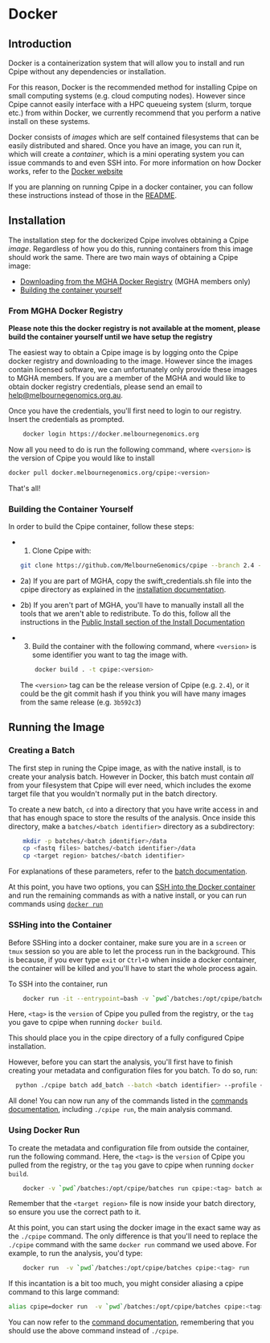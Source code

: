 # Docker
## Introduction
Docker is a containerization system that will allow you to install and run Cpipe without any dependencies or installation.

For this reason, Docker is the recommended method for installing Cpipe on small computing systems (e.g. cloud computing nodes).
However since Cpipe cannot easily interface with a HPC queueing system (slurm, torque etc.) from within Docker, we
currently recommend that you perform a native install on these systems.

Docker consists of *images* which are self contained filesystems that can be easily distributed and shared. Once you have
an image, you can run it, which will create a *container*, which is a mini operating system you can issue commands to
and even SSH into. For more information on how Docker works, refer to the [Docker website](https://www.docker.com/what-docker)

If you are planning on running Cpipe in a docker container, you can follow these instructions instead of those in the
[README](../README.md).

## Installation
The installation step for the dockerized Cpipe involves obtaining a Cpipe *image*. Regardless of how you do this, running
containers from this image should work the same. There are two main ways of obtaining a Cpipe image:
* [Downloading from the MGHA Docker Registry](#from-mgha-docker-registry) (MGHA members only)
* [Building the container yourself](#building-the-container-yourself)

### From MGHA Docker Registry
**Please note this the docker registry is not available at the moment, please build the container yourself until we have
setup the registry**

The easiest way to obtain a Cpipe image is by logging onto the Cpipe docker registry and downloading to the image. However
 since the images contain licensed software, we can unfortunately only provide these images to MGHA members. If you are
 a member of the MGHA and would like to obtain docker registry credentials, please send an email to help@melbournegenomics.org.au.

Once you have the credentials, you'll first need to login to our registry. Insert the credentials as prompted.
```bash
    docker login https://docker.melbournegenomics.org
```

Now all you need to do is run the following command, where `<version>` is the version of Cpipe you would like to install
```bash
docker pull docker.melbournegenomics.org/cpipe:<version>
```

That's all!

### Building the Container Yourself

In order to build the Cpipe container, follow these steps:

* 1) Clone Cpipe with:

    ```bash
    git clone https://github.com/MelbourneGenomics/cpipe --branch 2.4 --depth 1
    ```
* 2a) If you are part of MGHA, copy the swift_credentials.sh file
into the cpipe directory as explained in the [installation documentation](install.md#mgha-install).
* 2b) If you aren't part of MGHA, you'll have to manually install all the tools that we aren't able to redistribute. To
do this, follow all the instructions in the [Public Install section of the Install Documentation](install.md#public-install)
* 3) Build the container with the following command, where `<version>` is some identifier you want to tag the image with.

    ```bash
        docker build . -t cpipe:<version>
    ```
    The `<version>` tag can be the release version of Cpipe (e.g. `2.4`), or it could be the git commit hash if you think
    you will have many images from the same release (e.g. `3b592c3`)

## Running the Image

### Creating a Batch

The first step in runing the Cpipe image, as with the native install, is to create your analysis batch. However in
 Docker, this batch must contain *all* from your filesystem that Cpipe will ever need, which includes the exome target
 file that you wouldn't normally put in the batch directory.

 To create a new batch, `cd` into a directory that
 you have write access in and that has enough space to store the results of the analysis. Once inside this directory,
 make a `batches/<batch identifier>` directory as a subdirectory:

```bash
    mkdir -p batches/<batch identifier>/data
    cp <fastq files> batches/<batch identifier>/data
    cp <target region> batches/<batch identifier>
```
For explanations of these parameters, refer to the [batch documentation](batches.md#creating-a-batch).

At this point, you have two options, you can [SSH into the Docker container](#sshing-into-the-container) and run the remaining commands as with a
native install, or you can run commands using [`docker run`](#using-docker-run)

### SSHing into the Container
Before SSHing into a docker container, make sure you are in a `screen` or `tmux` session so you are able to let the process
run in the background. This is because, if you ever type `exit` or `Ctrl+D` when inside a docker container, the container
will be killed and you'll have to start the whole process again.

To SSH into the container, run
```bash
    docker run -it --entrypoint=bash -v `pwd`/batches:/opt/cpipe/batches cpipe:<tag>
```
Here, `<tag>` is the `version` of Cpipe you pulled from the registry, or the `tag` you gave to cpipe when running `docker build`.

This should place you in the cpipe directory of a fully configured Cpipe installation.

However, before you can start the analysis, you'll first have to finish creating your metadata and configuration files for you batch. To do so, run:
```bash
  python ./cpipe batch add_batch --batch <batch identifier> --profile <profile name> --exome <target region>
```

All done! You can now run any of the commands listed in the [commands documentation](commands.md), including `./cpipe run`,
the main analysis command.

### Using Docker Run

To create the metadata and configuration file from outside the container, run the following command. Here, the
`<tag>` is the `version` of Cpipe you pulled from the registry, or the `tag` you gave to cpipe when running `docker build`.
```bash
    docker -v `pwd`/batches:/opt/cpipe/batches run cpipe:<tag> batch add_batch --batch <batch identifier> --profile ALL --exome <target region>
```

Remember that the `<target region>` file is now inside your batch directory, so ensure you use the correct path to
it.

At this point, you can start using the docker image in the exact same way as the `./cpipe` command. The only difference is
that you'll need to replace the `./cpipe` command with the same `docker run` command we used above. For example, to run
the analysis, you'd type:
```bash
    docker run  -v `pwd`/batches:/opt/cpipe/batches cpipe:<tag> run
```

If this incantation is a bit too much, you might consider aliasing a cpipe command to this large command:
```bash
alias cpipe=docker run  -v `pwd`/batches:/opt/cpipe/batches cpipe:<tag>
```

You can now refer to the [command documentation](commands.md), remembering that you should use the above command instead
of `./cpipe`.
